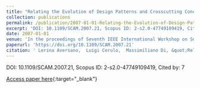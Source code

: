 ```yaml
---
title: "Relating the Evolution of Design Patterns and Crosscutting Concerns"
collection: publications
permalink: /publication/2007-01-01-Relating-the-Evolution-of-Design-Patterns-and-Crosscutting-Concerns
excerpt: 'DOI: 10.1109/SCAM.2007.21, Scopus ID: 2-s2.0-47749109419, Cited by: 7'
date: 2007-01-01
venue: 'In the proceedings of Seventh IEEE International Workshop on Source Code Analysis and Manipulation (SCAM 2007), September 30 - October 1, 2007, Paris, France'
paperurl: 'https://doi.org/10.1109/SCAM.2007.21'
citation: ' Lerina Aversano,  Luigi Cerulo,  Massimiliano Di, &quot;Relating the Evolution of Design Patterns and Crosscutting Concerns.&quot; In the proceedings of Seventh IEEE International Workshop on Source Code Analysis and Manipulation (SCAM 2007), September 30 - October 1, 2007, Paris, France, 2007.'
---
```

DOI: 10.1109/SCAM.2007.21, Scopus ID: 2-s2.0-47749109419, Cited by: 7

[Access paper here](https://doi.org/10.1109/SCAM.2007.21){:target="_blank"}
